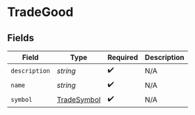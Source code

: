 # TradeGood


## Fields

| Field                                             | Type                                              | Required                                          | Description                                       |
| ------------------------------------------------- | ------------------------------------------------- | ------------------------------------------------- | ------------------------------------------------- |
| `description`                                     | *string*                                          | :heavy_check_mark:                                | N/A                                               |
| `name`                                            | *string*                                          | :heavy_check_mark:                                | N/A                                               |
| `symbol`                                          | [TradeSymbol](../../models/shared/tradesymbol.md) | :heavy_check_mark:                                | N/A                                               |